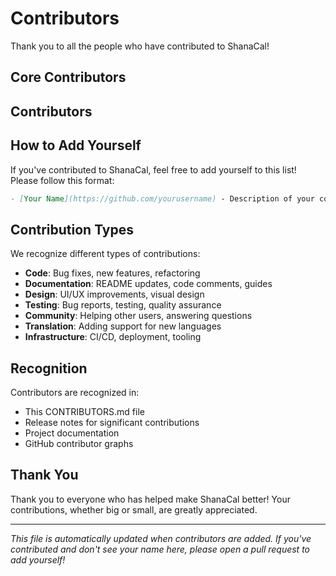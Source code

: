 # Contributors

Thank you to all the people who have contributed to ShanaCal!

## Core Contributors

<!-- Add core contributors here -->

## Contributors

<!-- Add contributors here -->

## How to Add Yourself

If you've contributed to ShanaCal, feel free to add yourself to this list! Please follow this format:

```markdown
- [Your Name](https://github.com/yourusername) - Description of your contribution
```

## Contribution Types

We recognize different types of contributions:

- **Code**: Bug fixes, new features, refactoring
- **Documentation**: README updates, code comments, guides
- **Design**: UI/UX improvements, visual design
- **Testing**: Bug reports, testing, quality assurance
- **Community**: Helping other users, answering questions
- **Translation**: Adding support for new languages
- **Infrastructure**: CI/CD, deployment, tooling

## Recognition

Contributors are recognized in:

- This CONTRIBUTORS.md file
- Release notes for significant contributions
- Project documentation
- GitHub contributor graphs

## Thank You

Thank you to everyone who has helped make ShanaCal better! Your contributions, whether big or small, are greatly appreciated.

---

_This file is automatically updated when contributors are added. If you've contributed and don't see your name here, please open a pull request to add yourself!_
